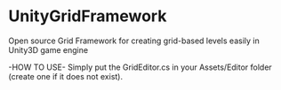 # UnityGridFramework
Open source Grid Framework for creating grid-based levels easily in Unity3D game engine

-HOW TO USE-
Simply put the GridEditor.cs in your Assets/Editor folder (create one if it does not exist).
